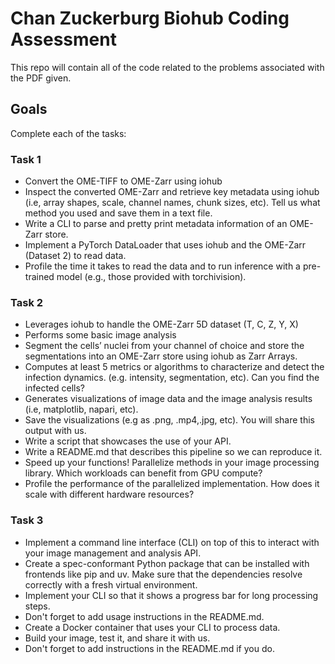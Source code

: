# Chan Zuckerburg Biohub Coding Assessment
This repo will contain all of the code related to the problems associated with the PDF given.


## Goals
Complete each of the tasks:

### Task 1
- Convert the OME-TIFF to OME-Zarr using iohub
- Inspect the converted OME-Zarr and retrieve key metadata using iohub (i.e, array
shapes, scale, channel names, chunk sizes, etc). Tell us what method you used and
save them in a text file.
- Write a CLI to parse and pretty print metadata information of an OME-Zarr store.
- Implement a PyTorch DataLoader that uses iohub and the OME-Zarr (Dataset 2) to
read data.
- Profile the time it takes to read the data and to run inference with a pre-trained model
(e.g., those provided with torchivision).

### Task 2
- Leverages iohub to handle the OME-Zarr 5D dataset (T, C, Z, Y, X)
- Performs some basic image analysis
- Segment the cells’ nuclei from your channel of choice and store the
segmentations into an OME-Zarr store using iohub as Zarr Arrays.
- Computes at least 5 metrics or algorithms to characterize and detect the infection
dynamics. (e.g. intensity, segmentation, etc). Can you find the infected cells?
- Generates visualizations of image data and the image analysis results (i.e, matplotlib,
napari, etc).
- Save the visualizations (e.g as .png, .mp4,.jpg, etc). You will share this
output with us.
- Write a script that showcases the use of your API.
- Write a README.md that describes this pipeline so we can reproduce it.
- Speed up your functions! Parallelize methods in your image processing library. Which
workloads can benefit from GPU compute?
- Profile the performance of the parallelized implementation. How does it scale with
different hardware resources?

### Task 3
- Implement a command line interface (CLI) on top of this to interact with your image
management and analysis API.
- Create a spec-conformant Python package that can be installed with frontends like pip
and uv. Make sure that the dependencies resolve correctly with a fresh virtual
environment.
- Implement your CLI so that it shows a progress bar for long processing steps.
- Don't forget to add usage instructions in the README.md.
- Create a Docker container that uses your CLI to process data.
- Build your image, test it, and share it with us.
- Don't forget to add instructions in the README.md if you do.